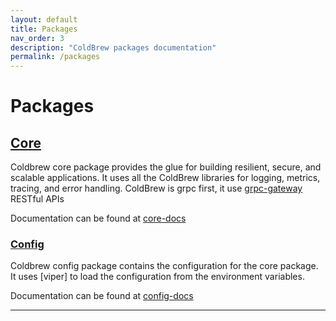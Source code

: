```yaml
---
layout: default
title: Packages
nav_order: 3
description: "ColdBrew packages documentation"
permalink: /packages
---
```

# Packages

## [Core](/core)
Coldbrew core package provides the glue for building resilient, secure, and scalable applications. It uses all the ColdBrew libraries for logging, metrics, tracing, and error handling. ColdBrew is grpc first, it use [grpc-gateway] RESTful APIs

Documentation can be found at [core-docs]

### [Config](/core-config)
Coldbrew config package contains the configuration for the core package. It uses [viper] to load the configuration from the environment variables.

Documentation can be found at [config-docs]

---
[grpc-gateway]:https://grpc-ecosystem.github.io/grpc-gateway/
[core-docs]:https://pkg.go.dev/github.com/go-coldbrew/core
[config-docs]:https://pkg.go.dev/github.com/go-coldbrew/core/config

[grpc]:https://grpc.io/
[prometheus]:https://prometheus.io/
[jaeger]:https://www.jaegertracing.io/
[opentracing]:https://opentracing.io/
[hystrix-go]: https://pkg.go.dev/github.com/afex/hystrix-go
[NewRelic]: https://newrelic.com/
[go-grpc-middleware]: https://pkg.go.dev/github.com/grpc-ecosystem/go-grpc-middleware

